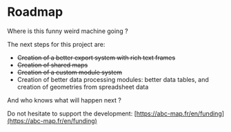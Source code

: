 # Roadmap

Where is this funny weird machine going ?

The next steps for this project are:

- ~~Creation of a better export system with rich text frames~~
- ~~Creation of shared maps~~
- ~~Creation of a custom module system~~
- Creation of better data processing modules: better data tables, and creation of geometries from spreadsheet data

And who knows what will happen next ?

Do not hesitate to support the development: [https://abc-map.fr/en/funding](https://abc-map.fr/en/funding)
